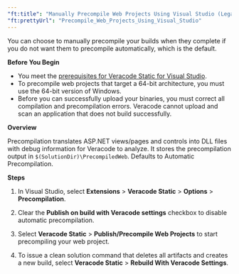 ```yaml
---
"ft:title": "Manually Precompile Web Projects Using Visual Studio (Legacy)"
"ft:prettyUrl": "Precompile_Web_Projects_Using_Visual_Studio"
---
```

You can choose to manually precompile your builds when they complete if you do not want them to precompile automatically, which is the default.

<p font-size="13pt"><b>Before You Begin</b></p>

- You meet the [prerequisites for Veracode Static for Visual Studio](https://docs.veracode.com/r/Permissioning_Veracode_Static_for_Visual_Studio).
- To precompile web projects that target a 64-bit architecture, you must use the 64-bit version of Windows. 
- Before you can successfully upload your binaries, you must correct all compilation and precompilation errors. Veracode cannot upload and scan an application that does not build successfully.

<p font-size="13pt"><b>Overview</b></p>

Precompilation translates ASP.NET views/pages and controls into DLL files with debug information for Veracode to analyze. It stores the precompilation output in `$(SolutionDir)\PrecompiledWeb`. Defaults to Automatic Precompilation.

<p font-size="13pt"><b>Steps</b></p>

1.  In Visual Studio, select **Extensions** > **Veracode Static** \> **Options** \> **Precompilation**.

2.  Clear the **Publish on build with Veracode settings** checkbox to disable automatic precompilation.

3.  Select **Veracode Static** \> **Publish/Precompile Web Projects** to start precompiling your web project.

4.  To issue a clean solution command that deletes all artifacts and creates a new build, select **Veracode Static** \> **Rebuild With Veracode Settings**.